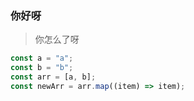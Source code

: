 ### 你好呀

> 你怎么了呀

```js
const a = "a";
const b = "b";
const arr = [a, b];
const newArr = arr.map((item) => item);
```
